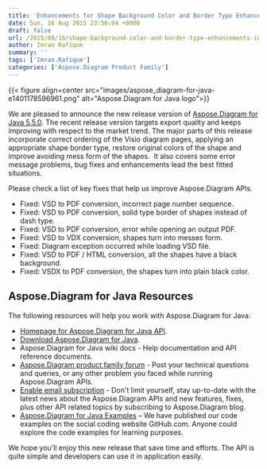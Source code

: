 ```yaml
---
title: 'Enhancements for Shape Background Color and Border Type Enhancements'
date: Sun, 16 Aug 2015 23:56:04 +0000
draft: false
url: /2015/08/16/shape-background-color-and-border-type-enhancements-in-aspose.diagram-for-java-5.5.0/
author: Imran Rafique
summary: ''
tags: ['Imran.Rafique']
categories: ['Aspose.Diagram Product Family']
---
```




{{< figure align=center src="images/aspose_diagram-for-java-e1401178596961.png" alt="Aspose.Diagram for Java logo">}}


We are pleased to announce the new release version of [Aspose.Diagram for Java 5.5.0][1]. The recent release version targets export quality and keeps improving with respect to the market trend. The major parts of this release incorporate correct ordering of the Visio diagram pages, applying an appropriate shape border type, restore original colors of the shape and improve avoiding mess form of the shapes.  It also covers some error message problems, bug fixes and enhancements lead the best fitted situations.

Please check a list of key fixes that help us improve Aspose.Diagram APIs.

*   Fixed: VSD to PDF conversion, incorrect page number sequence.
*   Fixed: VSD to PDF conversion, solid type border of shapes instead of dash type.
*   Fixed: VSD to PDF conversion, error while opening an output PDF.
*   Fixed: VSD to VDX conversion, shapes turn into messes form.
*   Fixed: Diagram exception occurred while loading VSD file.
*   Fixed: VSD to PDF / HTML conversion, all the shapes have a black background.
*   Fixed: VSDX to PDF conversion, the shapes turn into plain black color.

## Aspose.Diagram for Java Resources

The following resources will help you work with Aspose.Diagram for Java:

*   [Homepage for Aspose.Diagram for Java API][2].
*   [Download Aspose.Diagram for Java][3].
*   Aspose.Diagram for Java wiki docs - Help documentation and API reference documents.
*   [Aspose.Diagram product family forum][4] - Post your technical questions and queries, or any other problem you faced while running Aspose.Diagram APIs.
*   [Enable email subscription][5] - Don't limit yourself, stay up-to-date with the latest news about the Aspose.Diagram APIs and new features, fixes, plus other API related topics by subscribing to Aspose.Diagram blog.
*   [Aspose.Diagram for Java Examples][6] – We have published our code examples on the social coding website GitHub.com. Anyone could explore the code examples for learning purposes.

We hope you’ll enjoy this new release that save time and efforts. The API is quite simple and developers can use it in application easily.




[1]: https://downloads.aspose.com/diagram/java
[2]: http://www.aspose.com/java/diagram-component.aspx
[3]: http://www.aspose.com/community/files/72/java-components/diagram-java/default.aspx
[4]: http://www.aspose.com/community/forums/aspose.diagram-product-family/489/showforum.aspx
[5]: https://blog.aspose.com/
[6]: https://github.com/asposediagram/Aspose_Diagram_Java




